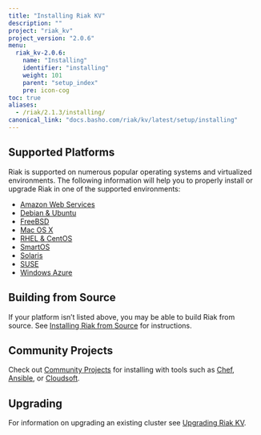 ```yaml
---
title: "Installing Riak KV"
description: ""
project: "riak_kv"
project_version: "2.0.6"
menu:
  riak_kv-2.0.6:
    name: "Installing"
    identifier: "installing"
    weight: 101
    parent: "setup_index"
    pre: icon-cog
toc: true
aliases:
  - /riak/2.1.3/installing/
canonical_link: "docs.basho.com/riak/kv/latest/setup/installing"
---
```


[install aws]: /riak/kv/2.0.6/setup/installing/amazon-web-services
[install debian & ubuntu]: /riak/kv/2.0.6/setup/installing/debian-ubuntu
[install freebsd]: /riak/kv/2.0.6/setup/installing/freebsd
[install mac osx]: /riak/kv/2.0.6/setup/installing/mac-osx
[install rhel & centos]: /riak/kv/2.0.6/setup/installing/rhel-centos
[install smartos]: /riak/kv/2.0.6/setup/installing/smartos
[install solaris]: /riak/kv/2.0.6/setup/installing/solaris
[install suse]: /riak/kv/2.0.6/setup/installing/suse
[install windows azure]: /riak/kv/2.0.6/setup/installing/windows-azure
[install source index]: /riak/kv/2.0.6/setup/installing/source
[community projects]: /community/projects
[upgrade index]: /riak/kv/2.0.6/setup/upgrading

## Supported Platforms

Riak is supported on numerous popular operating systems and virtualized
environments. The following information will help you to
properly install or upgrade Riak in one of the supported environments:

  * [Amazon Web Services][install aws]
  * [Debian & Ubuntu][install debian & ubuntu]
  * [FreeBSD][install freebsd]
  * [Mac OS X][install mac osx]
  * [RHEL & CentOS][install rhel & centos]
  * [SmartOS][install smartos]
  * [Solaris][install solaris]
  * [SUSE][install suse]
  * [Windows Azure][install windows azure]

## Building from Source

If your platform isn’t listed above, you may be able to build Riak from source. See [Installing Riak from Source][install source index] for instructions.

## Community Projects

Check out [Community Projects][community projects] for installing with tools such as [Chef](https://www.chef.io/chef/), [Ansible](http://www.ansible.com/), or [Cloudsoft](http://www.cloudsoftcorp.com/).

## Upgrading

For information on upgrading an existing cluster see [Upgrading Riak KV][upgrade index].
